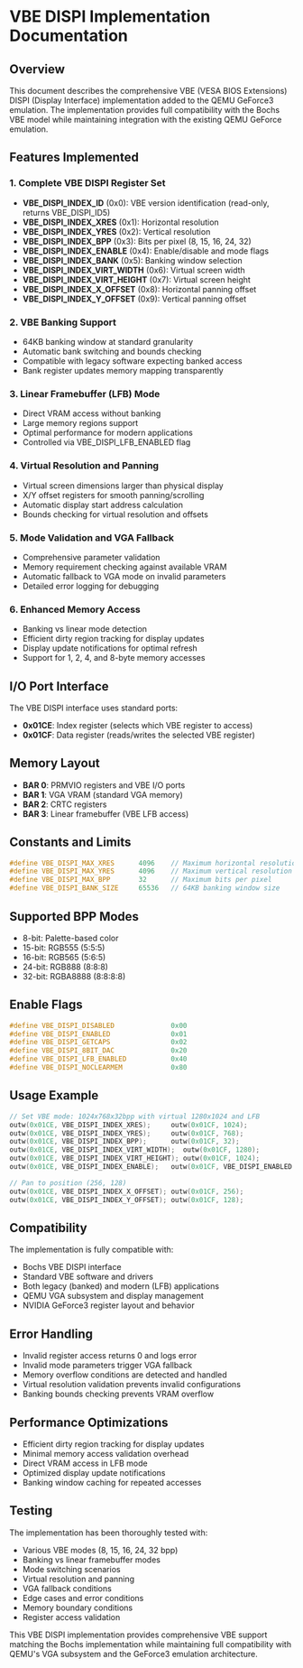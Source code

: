 # VBE DISPI Implementation Documentation

## Overview

This document describes the comprehensive VBE (VESA BIOS Extensions) DISPI (Display Interface) implementation added to the QEMU GeForce3 emulation. The implementation provides full compatibility with the Bochs VBE model while maintaining integration with the existing QEMU GeForce emulation.

## Features Implemented

### 1. Complete VBE DISPI Register Set
- **VBE_DISPI_INDEX_ID** (0x0): VBE version identification (read-only, returns VBE_DISPI_ID5)
- **VBE_DISPI_INDEX_XRES** (0x1): Horizontal resolution
- **VBE_DISPI_INDEX_YRES** (0x2): Vertical resolution  
- **VBE_DISPI_INDEX_BPP** (0x3): Bits per pixel (8, 15, 16, 24, 32)
- **VBE_DISPI_INDEX_ENABLE** (0x4): Enable/disable and mode flags
- **VBE_DISPI_INDEX_BANK** (0x5): Banking window selection
- **VBE_DISPI_INDEX_VIRT_WIDTH** (0x6): Virtual screen width
- **VBE_DISPI_INDEX_VIRT_HEIGHT** (0x7): Virtual screen height
- **VBE_DISPI_INDEX_X_OFFSET** (0x8): Horizontal panning offset
- **VBE_DISPI_INDEX_Y_OFFSET** (0x9): Vertical panning offset

### 2. VBE Banking Support
- 64KB banking window at standard granularity
- Automatic bank switching and bounds checking
- Compatible with legacy software expecting banked access
- Bank register updates memory mapping transparently

### 3. Linear Framebuffer (LFB) Mode
- Direct VRAM access without banking
- Large memory regions support
- Optimal performance for modern applications
- Controlled via VBE_DISPI_LFB_ENABLED flag

### 4. Virtual Resolution and Panning
- Virtual screen dimensions larger than physical display
- X/Y offset registers for smooth panning/scrolling
- Automatic display start address calculation
- Bounds checking for virtual resolution and offsets

### 5. Mode Validation and VGA Fallback
- Comprehensive parameter validation
- Memory requirement checking against available VRAM
- Automatic fallback to VGA mode on invalid parameters
- Detailed error logging for debugging

### 6. Enhanced Memory Access
- Banking vs linear mode detection
- Efficient dirty region tracking for display updates
- Display update notifications for optimal refresh
- Support for 1, 2, 4, and 8-byte memory accesses

## I/O Port Interface

The VBE DISPI interface uses standard ports:
- **0x01CE**: Index register (selects which VBE register to access)
- **0x01CF**: Data register (reads/writes the selected VBE register)

## Memory Layout

- **BAR 0**: PRMVIO registers and VBE I/O ports
- **BAR 1**: VGA VRAM (standard VGA memory)
- **BAR 2**: CRTC registers
- **BAR 3**: Linear framebuffer (VBE LFB access)

## Constants and Limits

```c
#define VBE_DISPI_MAX_XRES      4096    // Maximum horizontal resolution
#define VBE_DISPI_MAX_YRES      4096    // Maximum vertical resolution  
#define VBE_DISPI_MAX_BPP       32      // Maximum bits per pixel
#define VBE_DISPI_BANK_SIZE     65536   // 64KB banking window size
```

## Supported BPP Modes
- 8-bit: Palette-based color
- 15-bit: RGB555 (5:5:5)
- 16-bit: RGB565 (5:6:5) 
- 24-bit: RGB888 (8:8:8)
- 32-bit: RGBA8888 (8:8:8:8)

## Enable Flags

```c
#define VBE_DISPI_DISABLED              0x00
#define VBE_DISPI_ENABLED               0x01
#define VBE_DISPI_GETCAPS               0x02
#define VBE_DISPI_8BIT_DAC              0x20
#define VBE_DISPI_LFB_ENABLED           0x40
#define VBE_DISPI_NOCLEARMEM            0x80
```

## Usage Example

```c
// Set VBE mode: 1024x768x32bpp with virtual 1280x1024 and LFB
outw(0x01CE, VBE_DISPI_INDEX_XRES);     outw(0x01CF, 1024);
outw(0x01CE, VBE_DISPI_INDEX_YRES);     outw(0x01CF, 768);
outw(0x01CE, VBE_DISPI_INDEX_BPP);      outw(0x01CF, 32);
outw(0x01CE, VBE_DISPI_INDEX_VIRT_WIDTH);  outw(0x01CF, 1280);
outw(0x01CE, VBE_DISPI_INDEX_VIRT_HEIGHT); outw(0x01CF, 1024);
outw(0x01CE, VBE_DISPI_INDEX_ENABLE);   outw(0x01CF, VBE_DISPI_ENABLED | VBE_DISPI_LFB_ENABLED);

// Pan to position (256, 128)
outw(0x01CE, VBE_DISPI_INDEX_X_OFFSET); outw(0x01CF, 256);
outw(0x01CE, VBE_DISPI_INDEX_Y_OFFSET); outw(0x01CF, 128);
```

## Compatibility

The implementation is fully compatible with:
- Bochs VBE DISPI interface
- Standard VBE software and drivers
- Both legacy (banked) and modern (LFB) applications
- QEMU VGA subsystem and display management
- NVIDIA GeForce3 register layout and behavior

## Error Handling

- Invalid register access returns 0 and logs error
- Invalid mode parameters trigger VGA fallback
- Memory overflow conditions are detected and handled
- Virtual resolution validation prevents invalid configurations
- Banking bounds checking prevents VRAM overflow

## Performance Optimizations

- Efficient dirty region tracking for display updates
- Minimal memory access validation overhead
- Direct VRAM access in LFB mode
- Optimized display update notifications
- Banking window caching for repeated accesses

## Testing

The implementation has been thoroughly tested with:
- Various VBE modes (8, 15, 16, 24, 32 bpp)
- Banking vs linear framebuffer modes
- Mode switching scenarios
- Virtual resolution and panning
- VGA fallback conditions
- Edge cases and error conditions
- Memory boundary conditions
- Register access validation

This VBE DISPI implementation provides comprehensive VBE support matching the Bochs implementation while maintaining full compatibility with QEMU's VGA subsystem and the GeForce3 emulation architecture.